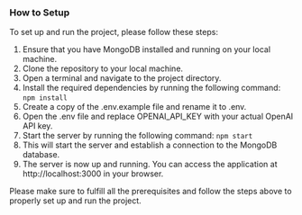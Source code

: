 ### How to Setup

To set up and run the project, please follow these steps:

1. Ensure that you have MongoDB installed and running on your local machine.
2. Clone the repository to your local machine.
3. Open a terminal and navigate to the project directory.
4. Install the required dependencies by running the following command:
`npm install`
5. Create a copy of the .env.example file and rename it to .env.
6. Open the .env file and replace OPENAI_API_KEY with your actual OpenAI API key.
7. Start the server by running the following command:
`npm start`
8. This will start the server and establish a connection to the MongoDB database.
9. The server is now up and running. You can access the application at http://localhost:3000 in your browser.

Please make sure to fulfill all the prerequisites and follow the steps above to properly set up and run the project.
